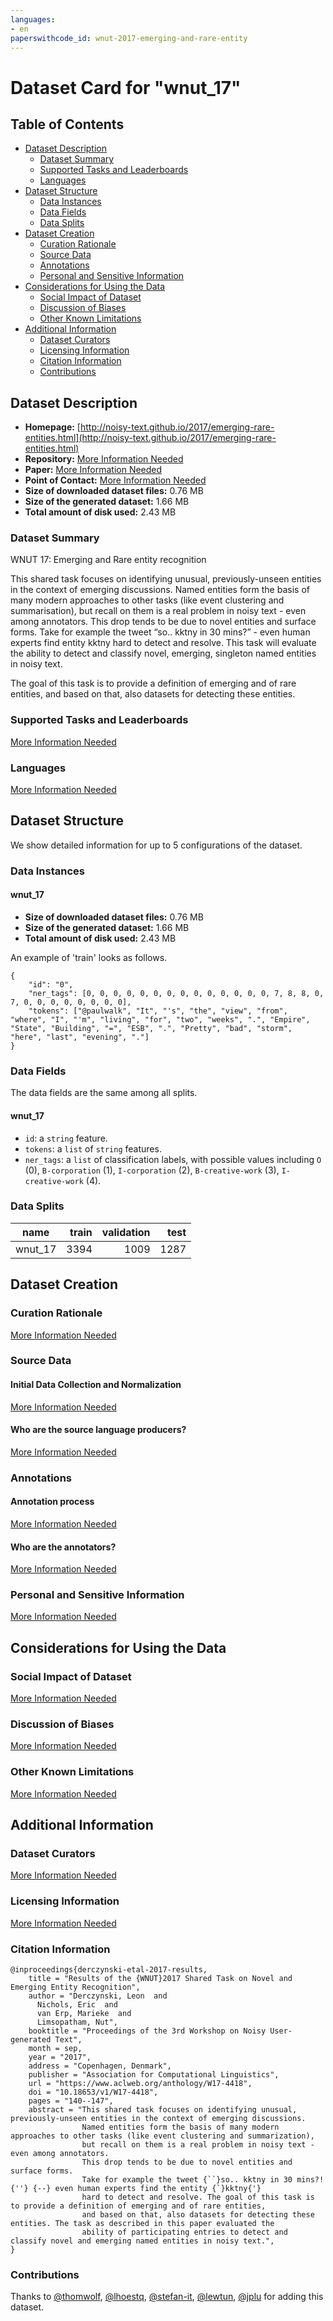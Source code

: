 ```yaml
---
languages:
- en
paperswithcode_id: wnut-2017-emerging-and-rare-entity
---
```


# Dataset Card for "wnut_17"

## Table of Contents
- [Dataset Description](#dataset-description)
  - [Dataset Summary](#dataset-summary)
  - [Supported Tasks and Leaderboards](#supported-tasks-and-leaderboards)
  - [Languages](#languages)
- [Dataset Structure](#dataset-structure)
  - [Data Instances](#data-instances)
  - [Data Fields](#data-fields)
  - [Data Splits](#data-splits)
- [Dataset Creation](#dataset-creation)
  - [Curation Rationale](#curation-rationale)
  - [Source Data](#source-data)
  - [Annotations](#annotations)
  - [Personal and Sensitive Information](#personal-and-sensitive-information)
- [Considerations for Using the Data](#considerations-for-using-the-data)
  - [Social Impact of Dataset](#social-impact-of-dataset)
  - [Discussion of Biases](#discussion-of-biases)
  - [Other Known Limitations](#other-known-limitations)
- [Additional Information](#additional-information)
  - [Dataset Curators](#dataset-curators)
  - [Licensing Information](#licensing-information)
  - [Citation Information](#citation-information)
  - [Contributions](#contributions)

## Dataset Description

- **Homepage:** [http://noisy-text.github.io/2017/emerging-rare-entities.html](http://noisy-text.github.io/2017/emerging-rare-entities.html)
- **Repository:** [More Information Needed](https://github.com/huggingface/datasets/blob/master/CONTRIBUTING.md#how-to-contribute-to-the-dataset-cards)
- **Paper:** [More Information Needed](https://github.com/huggingface/datasets/blob/master/CONTRIBUTING.md#how-to-contribute-to-the-dataset-cards)
- **Point of Contact:** [More Information Needed](https://github.com/huggingface/datasets/blob/master/CONTRIBUTING.md#how-to-contribute-to-the-dataset-cards)
- **Size of downloaded dataset files:** 0.76 MB
- **Size of the generated dataset:** 1.66 MB
- **Total amount of disk used:** 2.43 MB

### Dataset Summary

WNUT 17: Emerging and Rare entity recognition

This shared task focuses on identifying unusual, previously-unseen entities in the context of emerging discussions.
Named entities form the basis of many modern approaches to other tasks (like event clustering and summarisation),
but recall on them is a real problem in noisy text - even among annotators. This drop tends to be due to novel entities and surface forms.
Take for example the tweet “so.. kktny in 30 mins?” - even human experts find entity kktny hard to detect and resolve.
This task will evaluate the ability to detect and classify novel, emerging, singleton named entities in noisy text.

The goal of this task is to provide a definition of emerging and of rare entities, and based on that, also datasets for detecting these entities.

### Supported Tasks and Leaderboards

[More Information Needed](https://github.com/huggingface/datasets/blob/master/CONTRIBUTING.md#how-to-contribute-to-the-dataset-cards)

### Languages

[More Information Needed](https://github.com/huggingface/datasets/blob/master/CONTRIBUTING.md#how-to-contribute-to-the-dataset-cards)

## Dataset Structure

We show detailed information for up to 5 configurations of the dataset.

### Data Instances

#### wnut_17

- **Size of downloaded dataset files:** 0.76 MB
- **Size of the generated dataset:** 1.66 MB
- **Total amount of disk used:** 2.43 MB

An example of 'train' looks as follows.
```
{
    "id": "0",
    "ner_tags": [0, 0, 0, 0, 0, 0, 0, 0, 0, 0, 0, 0, 0, 0, 7, 8, 8, 0, 7, 0, 0, 0, 0, 0, 0, 0, 0],
    "tokens": ["@paulwalk", "It", "'s", "the", "view", "from", "where", "I", "'m", "living", "for", "two", "weeks", ".", "Empire", "State", "Building", "=", "ESB", ".", "Pretty", "bad", "storm", "here", "last", "evening", "."]
}
```

### Data Fields

The data fields are the same among all splits.

#### wnut_17
- `id`: a `string` feature.
- `tokens`: a `list` of `string` features.
- `ner_tags`: a `list` of classification labels, with possible values including `O` (0), `B-corporation` (1), `I-corporation` (2), `B-creative-work` (3), `I-creative-work` (4).

### Data Splits

| name  |train|validation|test|
|-------|----:|---------:|---:|
|wnut_17| 3394|      1009|1287|

## Dataset Creation

### Curation Rationale

[More Information Needed](https://github.com/huggingface/datasets/blob/master/CONTRIBUTING.md#how-to-contribute-to-the-dataset-cards)

### Source Data

#### Initial Data Collection and Normalization

[More Information Needed](https://github.com/huggingface/datasets/blob/master/CONTRIBUTING.md#how-to-contribute-to-the-dataset-cards)

#### Who are the source language producers?

[More Information Needed](https://github.com/huggingface/datasets/blob/master/CONTRIBUTING.md#how-to-contribute-to-the-dataset-cards)

### Annotations

#### Annotation process

[More Information Needed](https://github.com/huggingface/datasets/blob/master/CONTRIBUTING.md#how-to-contribute-to-the-dataset-cards)

#### Who are the annotators?

[More Information Needed](https://github.com/huggingface/datasets/blob/master/CONTRIBUTING.md#how-to-contribute-to-the-dataset-cards)

### Personal and Sensitive Information

[More Information Needed](https://github.com/huggingface/datasets/blob/master/CONTRIBUTING.md#how-to-contribute-to-the-dataset-cards)

## Considerations for Using the Data

### Social Impact of Dataset

[More Information Needed](https://github.com/huggingface/datasets/blob/master/CONTRIBUTING.md#how-to-contribute-to-the-dataset-cards)

### Discussion of Biases

[More Information Needed](https://github.com/huggingface/datasets/blob/master/CONTRIBUTING.md#how-to-contribute-to-the-dataset-cards)

### Other Known Limitations

[More Information Needed](https://github.com/huggingface/datasets/blob/master/CONTRIBUTING.md#how-to-contribute-to-the-dataset-cards)

## Additional Information

### Dataset Curators

[More Information Needed](https://github.com/huggingface/datasets/blob/master/CONTRIBUTING.md#how-to-contribute-to-the-dataset-cards)

### Licensing Information

[More Information Needed](https://github.com/huggingface/datasets/blob/master/CONTRIBUTING.md#how-to-contribute-to-the-dataset-cards)

### Citation Information

```
@inproceedings{derczynski-etal-2017-results,
    title = "Results of the {WNUT}2017 Shared Task on Novel and Emerging Entity Recognition",
    author = "Derczynski, Leon  and
      Nichols, Eric  and
      van Erp, Marieke  and
      Limsopatham, Nut",
    booktitle = "Proceedings of the 3rd Workshop on Noisy User-generated Text",
    month = sep,
    year = "2017",
    address = "Copenhagen, Denmark",
    publisher = "Association for Computational Linguistics",
    url = "https://www.aclweb.org/anthology/W17-4418",
    doi = "10.18653/v1/W17-4418",
    pages = "140--147",
    abstract = "This shared task focuses on identifying unusual, previously-unseen entities in the context of emerging discussions.
                Named entities form the basis of many modern approaches to other tasks (like event clustering and summarization),
                but recall on them is a real problem in noisy text - even among annotators.
                This drop tends to be due to novel entities and surface forms.
                Take for example the tweet {``}so.. kktny in 30 mins?!{''} {--} even human experts find the entity {`}kktny{'}
                hard to detect and resolve. The goal of this task is to provide a definition of emerging and of rare entities,
                and based on that, also datasets for detecting these entities. The task as described in this paper evaluated the
                ability of participating entries to detect and classify novel and emerging named entities in noisy text.",
}

```


### Contributions

Thanks to [@thomwolf](https://github.com/thomwolf), [@lhoestq](https://github.com/lhoestq), [@stefan-it](https://github.com/stefan-it), [@lewtun](https://github.com/lewtun), [@jplu](https://github.com/jplu) for adding this dataset.